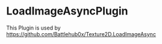 # LoadImageAsyncPlugin

This Plugin is used by https://github.com/Battlehub0x/Texture2D.LoadImageAsync

